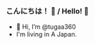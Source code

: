### こんにちは！ 👋 / Hello! 👋
- 👋 Hi, I’m @tugaa360
- I'm living in A Japan.

<!---
- 👀 I’m interested in ...
#### 興味があること / Interests

* 💻 プログラミング (特にPythonに興味があり、勉強中です！) / 💻 Programming (I'm particularly interested in Python and currently studying it!)
* 🤖 機械学習 (基礎から学んでみたいと思っています) / 🤖 Machine Learning (I'm interested in learning the basics.)
* 🌐 Web開発 (フロントエンドの技術に興味があります) / 🌐 Web Development (I'm interested in front-end technologies.)

- 🌱 I’m currently learning ...

* 💻 プログラミング (特にPythonに興味があり、勉強中です！) / 💻 Programming (I'm particularly interested in Python and currently studying it!)
* 🤖 機械学習 (基礎から学んでみたいと思っています) / 🤖 Machine Learning (I'm interested in learning the basics.)
* 🌐 Web開発 (フロントエンドの技術に興味があります) / 🌐 Web Development (I'm interested in front-end technologies.)

- 💞️ I’m looking to collaborate on ...
- 📫 How to reach me ...
- 😄 Pronouns: ...
- ⚡ Fun fact: ...

GitHubでは、興味のある分野のコードを読んだり、簡単なプロジェクトに挑戦したり、BluePrince の翻訳にも関われたら嬉しいです。

On GitHub, I'd like to read code in areas I'm interested in, try out small projects, and hopefully get involved in the translation of BluePrince.

どうぞよろしくお願いします！ 😊 / Nice to meet you! 😊

tugaa360/tugaa360 is a ✨ special ✨ repository because its `README.md` (this file) appears on your GitHub profile.
You can click the Preview link to take a look at your changes.
--->
